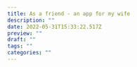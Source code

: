 ```yaml
---
title: As a friend - an app for my wife
description: ""
date: 2022-05-31T15:33:22.517Z
preview: ""
draft: ""
tags: ""
categories: ""
---
```

